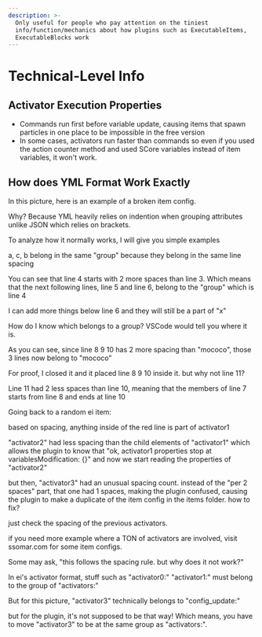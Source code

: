 ```yaml
---
description: >-
  Only useful for people who pay attention on the tiniest
  info/function/mechanics about how plugins such as ExecutableItems,
  ExecutableBlocks work
---
```


# Technical-Level Info

## Activator Execution Properties

* Commands run first before variable update, causing items that spawn particles in one place to be impossible in the free version
* In some cases, activators run faster than commands so even if you used the action counter method and used SCore variables instead of item variables, it won't work.

## How does YML Format Work Exactly

In this picture, here is an example of a broken item config.

Why? Because YML heavily relies on indention when grouping attributes unlike JSON which relies on brackets.

To analyze how it normally works, I will give you simple examples

a, c, b belong in the same "group" because they belong in the same line spacing

You can see that line 4 starts with 2 more spaces than line 3. Which means that the next following lines, line 5 and line 6, belong to the "group" which is line 4

I can add more things below line 6 and they will still be a part of "x"

How do I know which belongs to a group? VSCode would tell you where it is. 

As you can see, since line 8 9 10 has 2 more spacing than "mococo", those 3 lines now belong to "mococo"

For proof, I closed it and it placed line 8 9 10 inside it. but why not line 11?

Line 11 had 2 less spaces than line 10, meaning that the members of line 7 starts from line 8 and ends at line 10

Going back to a random ei item:

based on spacing, anything inside of the red line is part of activator1

"activator2" had less spacing than the child elements of "activator1" which allows the plugin to know that "ok, activator1 properties stop at variablesModification: \{\}" and now we start reading the properties of "activator2"

but then, "activator3" had an unusual spacing count. instead of the "per 2 spaces" part, that one had 1 spaces, making the plugin confused, causing the plugin to make a duplicate of the item config in the items folder. how to fix?

just check the spacing of the previous activators.

if you need more example where a TON of activators are involved, visit ssomar.com for some item configs.

Some may ask, "this follows the spacing rule. but why does it not work?"

In ei's activator format, stuff such as "activator0:" "activator1:" must belong to the group of "activators:"

But for this picture, "activator3" technically belongs to "config\_update:"

but for the plugin, it's not supposed to be that way! Which means, you have to move "activator3" to be at the same group as "activators:".
